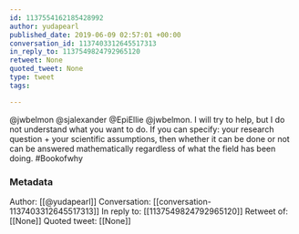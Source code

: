 ```yaml
---
id: 1137554162185428992
author: yudapearl
published_date: 2019-06-09 02:57:01 +00:00
conversation_id: 1137403312645517313
in_reply_to: 1137549824792965120
retweet: None
quoted_tweet: None
type: tweet
tags:

---
```


@jwbelmon @sjalexander @EpiEllie @jwbelmon. I will try to help, but I do not understand what you want to do. If you can specify: your research question + your scientific assumptions, then whether it can be done or not can be answered mathematically regardless of what the field has been doing. #Bookofwhy

### Metadata

Author: [[@yudapearl]]
Conversation: [[conversation-1137403312645517313]]
In reply to: [[1137549824792965120]]
Retweet of: [[None]]
Quoted tweet: [[None]]
